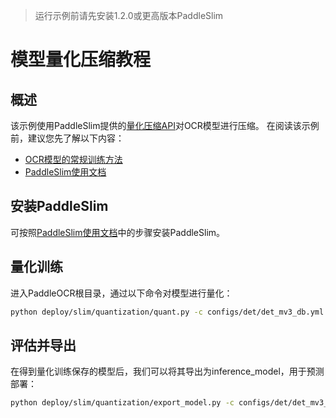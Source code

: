 > 运行示例前请先安装1.2.0或更高版本PaddleSlim

# 模型量化压缩教程

## 概述

该示例使用PaddleSlim提供的[量化压缩API](https://paddlepaddle.github.io/PaddleSlim/api/quantization_api/)对OCR模型进行压缩。
在阅读该示例前，建议您先了解以下内容：

- [OCR模型的常规训练方法](https://github.com/PaddlePaddle/PaddleOCR/blob/develop/doc/doc_ch/detection.md)
- [PaddleSlim使用文档](https://paddlepaddle.github.io/PaddleSlim/)

## 安装PaddleSlim
可按照[PaddleSlim使用文档](https://paddlepaddle.github.io/PaddleSlim/)中的步骤安装PaddleSlim。



## 量化训练

进入PaddleOCR根目录，通过以下命令对模型进行量化：

```bash
python deploy/slim/quantization/quant.py -c configs/det/det_mv3_db.yml -o Global.pretrain_weights=det_mv3_db/best_accuracy Global.save_model_dir=./output/quant_model
```



## 评估并导出

在得到量化训练保存的模型后，我们可以将其导出为inference_model，用于预测部署：

```bash
python deploy/slim/quantization/export_model.py -c configs/det/det_mv3_db.yml -o Global.checkpoints=output/quant_model/best_accuracy Global.save_model_dir=./output/quant_model
```
